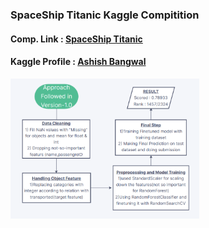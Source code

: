### SpaceShip Titanic Kaggle Compitition
#### Comp. Link  :  [SpaceShip Titanic](https://www.kaggle.com/competitions/spaceship-titanic)
#### Kaggle Profile : [Ashish Bangwal](https://www.kaggle.com/ashishbangwal)
<img src='space_titanic_V1.png' width='60%'>
